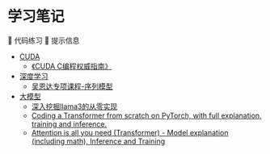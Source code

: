 # 学习笔记
📝 代码练习
📌 提示信息
- [CUDA](./cuda)
    - [《CUDA C编程权威指南》](./cuda/professional_cuda_c_programming)
- [深度学习](./deeplearning)
    - [吴恩达专项课程-序列模型](./deeplearning/deep_learning_specializations/sequence_models)
- [大模型](./llm)
    - [深入挖掘llama3的从零实现](./llm/deepdive_llama3_from_scratch)
    - [Coding a Transformer from scratch on PyTorch, with full explanation, training and inference.](./llm/coding_a_transformer_from_scratch_on_pytorch)
    - [Attention is all you need (Transformer) - Model explanation (including math), Inference and Training](./llm/attention_is_all_you_need_model_explanation)